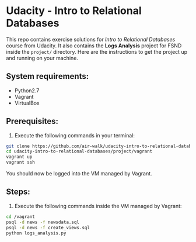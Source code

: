 # Udacity - Intro to Relational Databases
This repo contains exercise solutions for *Intro to Relational Databases* course from Udacity. It also contains the **Logs Analysis** project for FSND inside the `project/` directory. Here are the instructions to get the project up and running on your machine.

## System requirements:
* Python2.7
* Vagrant
* VirtualBox

## Prerequisites:
1. Execute the following commands in your terminal:
```bash
git clone https://github.com/air-walk/udacity-intro-to-relational-databases.git
cd udacity-intro-to-relational-databases/project/vagrant
vagrant up
vagrant ssh
```
You should now be logged into the VM managed by Vagrant.

## Steps:
1. Execute the following commands inside the VM managed by Vagrant:
```bash
cd /vagrant
psql -d news -f newsdata.sql
psql -d news -f create_views.sql
python logs_analysis.py
```
